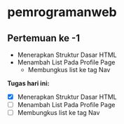 # pemrogramanweb

## Pertemuan ke -1

* Menerapkan Struktur Dasar HTML
* Menambah List Pada Profile Page
    * Membungkus list ke tag Nav

**Tugas hari ini:**

- [x] Menerapkan Struktur Dasar HTML
- [ ] Menambah List Pada Profile Page
- [ ] Membungkus list ke tag Nav